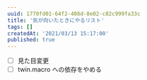 ```yaml
---
uuid: 1770fd01-64f2-408d-8e02-c82c999fa33c
title: '気が向いたときにやるリスト'
tags: []
createdAt: '2021/03/13 15:17:00'
published: true
---
```


- [ ] 見た目変更
- [ ] twin.macro への依存をやめる
